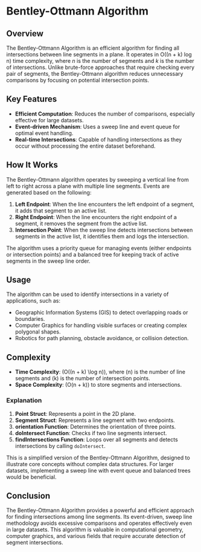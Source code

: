 # Bentley-Ottmann Algorithm

## Overview

The Bentley-Ottmann Algorithm is an efficient algorithm for finding all intersections between line segments in a plane. It operates in O((n + k) log n) time complexity, where *n* is the number of segments and *k* is the number of intersections. Unlike brute-force approaches that require checking every pair of segments, the Bentley-Ottmann algorithm reduces unnecessary comparisons by focusing on potential intersection points.

## Key Features

- **Efficient Computation**: Reduces the number of comparisons, especially effective for large datasets.
- **Event-driven Mechanism**: Uses a sweep line and event queue for optimal event handling.
- **Real-time Intersections**: Capable of handling intersections as they occur without processing the entire dataset beforehand.

## How It Works

The Bentley-Ottmann algorithm operates by sweeping a vertical line from left to right across a plane with multiple line segments. Events are generated based on the following:

1. **Left Endpoint**: When the line encounters the left endpoint of a segment, it adds that segment to an active list.
2. **Right Endpoint**: When the line encounters the right endpoint of a segment, it removes the segment from the active list.
3. **Intersection Point**: When the sweep line detects intersections between segments in the active list, it identifies them and logs the intersection.

The algorithm uses a priority queue for managing events (either endpoints or intersection points) and a balanced tree for keeping track of active segments in the sweep line order.

## Usage

The algorithm can be used to identify intersections in a variety of applications, such as:

- Geographic Information Systems (GIS) to detect overlapping roads or boundaries.
- Computer Graphics for handling visible surfaces or creating complex polygonal shapes.
- Robotics for path planning, obstacle avoidance, or collision detection.

## Complexity

- **Time Complexity**: \(O((n + k) \log n)\), where \(n\) is the number of line segments and \(k\) is the number of intersection points.
- **Space Complexity**: \(O(n + k)\) to store segments and intersections.

### Explanation

1. **Point Struct**: Represents a point in the 2D plane.
2. **Segment Struct**: Represents a line segment with two endpoints.
3. **orientation Function**: Determines the orientation of three points.
4. **doIntersect Function**: Checks if two line segments intersect.
5. **findIntersections Function**: Loops over all segments and detects intersections by calling `doIntersect`.

This is a simplified version of the Bentley-Ottmann Algorithm, designed to illustrate core concepts without complex data structures. For larger datasets, implementing a sweep line with event queue and balanced trees would be beneficial.

## Conclusion

The Bentley-Ottmann Algorithm provides a powerful and efficient approach for finding intersections among line segments. Its event-driven, sweep line methodology avoids excessive comparisons and operates effectively even in large datasets. This algorithm is valuable in computational geometry, computer graphics, and various fields that require accurate detection of segment intersections.